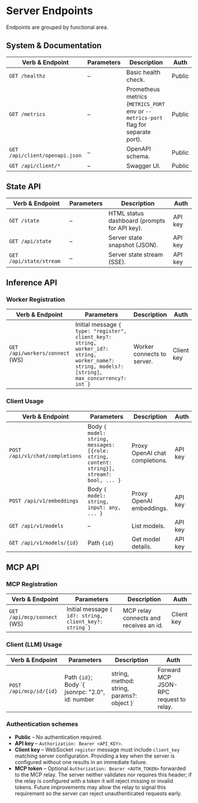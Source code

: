 # Server Endpoints

Endpoints are grouped by functional area.

## System & Documentation

| Verb & Endpoint | Parameters | Description | Auth |
| --- | --- | --- | --- |
| `GET /healthz` | – | Basic health check. | Public |
| `GET /metrics` | – | Prometheus metrics (`METRICS_PORT` env or `--metrics-port` flag for separate port). | Public |
| `GET /api/client/openapi.json` | – | OpenAPI schema. | Public |
| `GET /api/client/*` | – | Swagger UI. | Public |

## State API

| Verb & Endpoint | Parameters | Description | Auth |
| --- | --- | --- | --- |
| `GET /state` | – | HTML status dashboard (prompts for API key). | API key |
| `GET /api/state` | – | Server state snapshot (JSON). | API key |
| `GET /api/state/stream` | – | Server state stream (SSE). | API key |

## Inference API

### Worker Registration

| Verb & Endpoint | Parameters | Description | Auth |
| --- | --- | --- | --- |
| `GET /api/workers/connect` (WS) | Initial message `{ type: "register", client_key?: string, worker_id?: string, worker_name?: string, models?: [string], max_concurrency?: int }` | Worker connects to server. | Client key |

### Client Usage

| Verb & Endpoint | Parameters | Description | Auth |
| --- | --- | --- | --- |
| `POST /api/v1/chat/completions` | Body `{ model: string, messages: [{role: string, content: string}], stream?: bool, ... }` | Proxy OpenAI chat completions. | API key |
| `POST /api/v1/embeddings` | Body `{ model: string, input: any, ... }` | Proxy OpenAI embeddings. | API key |
| `GET /api/v1/models` | – | List models. | API key |
| `GET /api/v1/models/{id}` | Path `{id}` | Get model details. | API key |

## MCP API

### MCP Registration

| Verb & Endpoint | Parameters | Description | Auth |
| --- | --- | --- | --- |
| `GET /api/mcp/connect` (WS) | Initial message `{ id?: string, client_key?: string }` | MCP relay connects and receives an id. | Client key |

### Client (LLM) Usage

| Verb & Endpoint | Parameters | Description | Auth |
| --- | --- | --- | --- |
| `POST /api/mcp/id/{id}` | Path `{id}`; Body `{ jsonrpc: "2.0", id: number|string, method: string, params?: object }` | Forward MCP JSON-RPC request to relay. | MCP token (optional) |

### Authentication schemes
- **Public** – No authentication required.
- **API key** – `Authorization: Bearer <API_KEY>`.
- **Client key** – WebSocket `register` message must include `client_key` matching server configuration. Providing a key when the server is configured without one results in an immediate failure.
- **MCP token** – Optional `Authorization: Bearer <AUTH_TOKEN>` forwarded to the MCP relay. The server neither validates nor requires this header; if the relay is configured with a token it will reject missing or invalid tokens. Future improvements may allow the relay to signal this requirement so the server can reject unauthenticated requests early.

